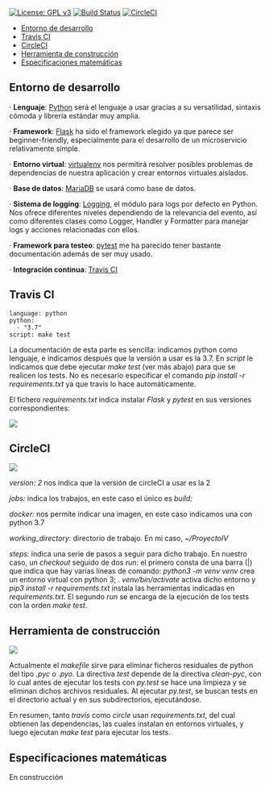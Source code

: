 [![License: GPL v3](https://img.shields.io/badge/License-GPLv3-blue.svg)](https://www.gnu.org/licenses/gpl-3.0) [![Build Status](https://travis-ci.org/davidluque1/ProyectoIV.svg?branch=master)](https://travis-ci.org/davidluque1/ProyectoIV) [![CircleCI](https://circleci.com/gh/davidluque1/ProyectoIV.svg?style=svg)](https://circleci.com/gh/davidluque1/ProyectoIV.svg?style=svg)

- [Entorno de desarrollo](#Entorno-de-desarrollo)
- [Travis CI](#Travis-CI)
- [CircleCI](#CircleCI)
- [Herramienta de construcción](#Herramienta-de-construcción)
- [Especificaciones matemáticas](#Especificaciones-matemáticas)


## Entorno de desarrollo


· **Lenguaje**: [Python](https://en.wikipedia.org/wiki/Python_(programming_language)) será el lenguaje a usar gracias a su versatilidad, sintaxis cómoda y librería estándar muy amplia.

· **Framework**: [Flask](https://en.wikipedia.org/wiki/Flask_(web_framework)) ha sido el framework elegido ya que parece ser beginner-friendly, especialmente para el desarrollo de un microservicio relativamente simple.

· **Entorno virtual**: [virtualenv](https://virtualenv.pypa.io/en/latest/) nos permitirá resolver posibles problemas de dependencias de nuestra aplicación y crear entornos virtuales aislados.

· **Base de datos**: [MariaDB](https://mariadb.org/) se usará como base de datos.

· **Sistema de logging**: [Logging](https://realpython.com/python-logging/#the-logging-module), el módulo para logs por defecto en Python. Nos ofrece diferentes niveles dependiendo de la relevancia del evento, así como diferentes clases como Logger, Handler y Formatter para manejar logs y acciones relacionadas con ellos.

· **Framework para testeo**: [pytest](https://docs.pytest.org/en/latest/) me ha parecido tener bastante documentación además de ser muy usado.

· **Integración continua**: [Travis CI](https://travis-ci.org/) 


## Travis CI

~~~~
language: python
python:  
  - "3.7"
script: make test
~~~~

La documentación de esta parte es sencilla: indicamos python como lenguaje, e indicamos después que la versión a usar es la 3.7. En _script_ le indicamos que debe ejecutar _make test_ (ver más abajo) para que se realicen los tests. No es necesario especificar el comando _pip install -r requirements.txt_ ya que travis lo hace automáticamente.

El fichero _requirements.txt_ indica instalar _Flask_ y _pytest_ en sus versiones correspondientes: 

![](https://github.com/davidluque1/ProyectoIV/blob/master/docs/fotos/requirements.png)


## CircleCI

![](https://github.com/davidluque1/ProyectoIV/blob/master/docs/fotos/circleci.png)


_version: 2_ nos indica que la versión de circleCI a usar es la 2

_jobs:_ indica los trabajos, en este caso el único es _build:_

_docker:_ nos permite indicar una imagen, en este caso indicamos una con python 3.7

_working_directory:_  directorio de trabajo. En mi caso,  _~/ProyectoIV_

_steps:_ indica una serie de pasos a seguir para dicho trabajo. En nuestro caso, un _checkout_ seguido de dos _run_: el primero consta de una barra (|) que indica que hay varias líneas de comando: _python3 -m venv venv_ crea un entorno virtual con python 3; _. venv/bin/activate_ activa dicho entorno y _pip3 install -r requirements.txt_ instala las herramientas indicadas en _requirements.txt_. El segundo _run_ se encarga de la ejecución de los tests con la orden _make test_.

## Herramienta de construcción

![](https://github.com/davidluque1/ProyectoIV/blob/master/docs/fotos/makefile.png)


Actualmente el _makefile_ sirve para eliminar ficheros residuales de python del tipo _.pyc_ o _.pyo_. La directiva _test_ depende de la directiva _clean-pyc_, con lo cual antes de ejecutar los tests con _py.test_ se hace una limpieza y se eliminan dichos archivos residuales. Al ejecutar _py.test_, se buscan tests en el directorio actual y en sus subdirectorios, ejecutándose. 

En resumen, tanto _travis_ como _circle_ usan _requirements.txt_, del cual obtienen las dependencias, las cuales instalan en entornos virtuales, y luego ejecutan _make test_ para ejecutar los tests.

## Especificaciones matemáticas

En construcción

